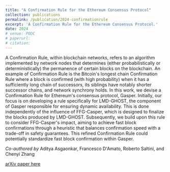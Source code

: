 ```yaml
---
title: "A Confirmation Rule for the Ethereum Consensus Protocol"
collection: publications
permalink: /publication/2024-confirmationrule
excerpt: 'A Confirmation Rule for the Ethereum Consensus Protocol.'
date: 2024
# venue: PODC
# paperurl: 
# citation: 
---
```


A Confirmation Rule, within blockchain networks, refers to an algorithm implemented by network nodes that determines (either probabilistically or deterministically) the permanence of certain blocks on the blockchain. An example of Confirmation Rule is the Bitcoin's longest chain Confirmation Rule where a block is confirmed (with high probability) when it has a sufficiently long chain of successors, its siblings have notably shorter successor chains, and network synchrony holds. In this work, we devise a Confirmation Rule for Ethereum's consensus protocol, Gasper. Initially, our focus is on developing a rule specifically for LMD-GHOST, the component of Gasper responsible for ensuring dynamic availability. This is done independently of the influence of FFG-Casper, which is designed to finalize the blocks produced by LMD-GHOST. Subsequently, we build upon this rule to consider FFG-Casper's impact, aiming to achieve fast block confirmations through a heuristic that balances confirmation speed with a trade-off in safety guarantees. This refined Confirmation Rule could potentially standardize fast block confirmation within Gasper.

_Co-authored by_ Aditya Asgaonkar, Francesco D'Amato, Roberto Saltini, and Chenyi Zhang

[arXiv paper here](https://arxiv.org/abs/2405.00549) 



